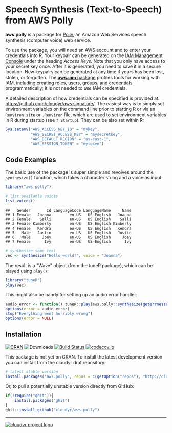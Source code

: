 # Speech Synthesis (Text-to-Speech) from AWS Polly

**aws.polly** is a package for [Polly](http://aws.amazon.com/documentation/polly), an Amazon Web Services speech synthesis (computer voice) web service.

To use the package, you will need an AWS account and to enter your credentials into R. Your keypair can be generated on the [IAM Management Console](https://aws.amazon.com/) under the heading *Access Keys*. Note that you only have access to your secret key once. After it is generated, you need to save it in a secure location. New keypairs can be generated at any time if yours has been lost, stolen, or forgotten. The [**aws.iam** package](https://github.com/cloudyr/aws.iam) profiles tools for working with IAM, including creating roles, users, groups, and credentials programmatically; it is not needed to *use* IAM credentials.

A detailed description of how credentials can be specified is provided at: https://github.com/cloudyr/aws.signature/. The easiest way is to simply set environment variables on the command line prior to starting R or via an `Renviron.site` or `.Renviron` file, which are used to set environment variables in R during startup (see `? Startup`). They can be also set within R:

```R
Sys.setenv("AWS_ACCESS_KEY_ID" = "mykey",
           "AWS_SECRET_ACCESS_KEY" = "mysecretkey",
           "AWS_DEFAULT_REGION" = "us-east-1",
           "AWS_SESSION_TOKEN" = "mytoken")
```


## Code Examples

The basic use of the package is super simple and revolves around the `synthesize()` function, which takes a character string and a voice as input:


```r
library("aws.polly")

# list available voices
list_voices()
```

```
##   Gender       Id LanguageCode LanguageName     Name
## 1 Female   Joanna        en-US   US English   Joanna
## 2 Female    Salli        en-US   US English    Salli
## 3 Female Kimberly        en-US   US English Kimberly
## 4 Female   Kendra        en-US   US English   Kendra
## 5   Male   Justin        en-US   US English   Justin
## 6   Male     Joey        en-US   US English     Joey
## 7 Female      Ivy        en-US   US English      Ivy
```

```r
# synthesize some text
vec <- synthesize("Hello world!", voice = "Joanna")
```

The result is a "Wave" object (from the tuneR package), which can be played using `play()`:

```R
library("tuneR")
play(vec)
```

This might also be handy for setting up an audio error handler:

```R
audio_error <- function() tuneR::play(aws.polly::synthesize(geterrmessage(), voice = "Joanna"))
options(error = audio_error)
stop("Everything went horribly wrong")
options(error = NULL)
```


## Installation

[![CRAN](https://www.r-pkg.org/badges/version/aws.polly)](https://cran.r-project.org/package=aws.polly)
![Downloads](https://cranlogs.r-pkg.org/badges/aws.polly)
[![Build Status](https://travis-ci.org/cloudyr/aws.polly.png?branch=master)](https://travis-ci.org/cloudyr/aws.polly)
[![codecov.io](https://codecov.io/github/cloudyr/aws.polly/coverage.svg?branch=master)](https://codecov.io/github/cloudyr/aws.polly?branch=master)

This package is not yet on CRAN. To install the latest development version you can install from the cloudyr drat repository:

```R
# latest stable version
install.packages("aws.polly", repos = c(getOption("repos"), "http://cloudyr.github.io/drat"))
```

Or, to pull a potentially unstable version directly from GitHub:

```R
if(!require("ghit")){
    install.packages("ghit")
}
ghit::install_github("cloudyr/aws.polly")
```


---
[![cloudyr project logo](http://i.imgur.com/JHS98Y7.png)](https://github.com/cloudyr)
